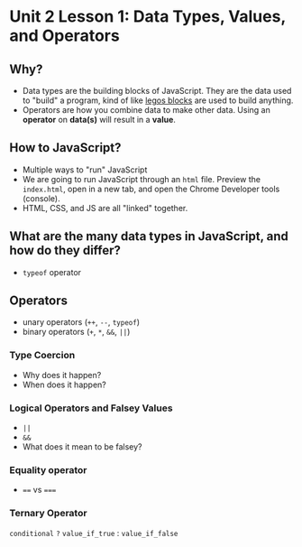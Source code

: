 
# Unit 2 Lesson 1: Data Types, Values, and Operators


## Why?
* Data types are the building blocks of JavaScript. They are the data used to "build" a program, kind of like [legos blocks](https://media.giphy.com/media/l0JMrPWRQkTeg3jjO/giphy.gif) are used to build anything. 
* Operators are how you combine data to make other data. Using an **operator** on **data(s)** will result in a **value**.

## How to JavaScript?
* Multiple ways to "run" JavaScript
* We are going to run JavaScript through an `html` file. Preview the `index.html`, open in a new tab, and open the Chrome Developer tools (console).
* HTML, CSS, and JS are all "linked" together.

## What are the many data types in JavaScript, and how do they differ?
 * `typeof` operator
 
## Operators
 * unary operators (`++`, `--`, `typeof`)
 * binary operators (`+`, `*`, `&&`, `||`)

### Type Coercion
* Why does it happen?
* When does it happen?

### Logical Operators and Falsey Values
* `||`
* `&&`
* What does it mean to be falsey?

### Equality operator 
* `==` vs `===`

### Ternary Operator

`conditional` `?` `value_if_true` : `value_if_false`
